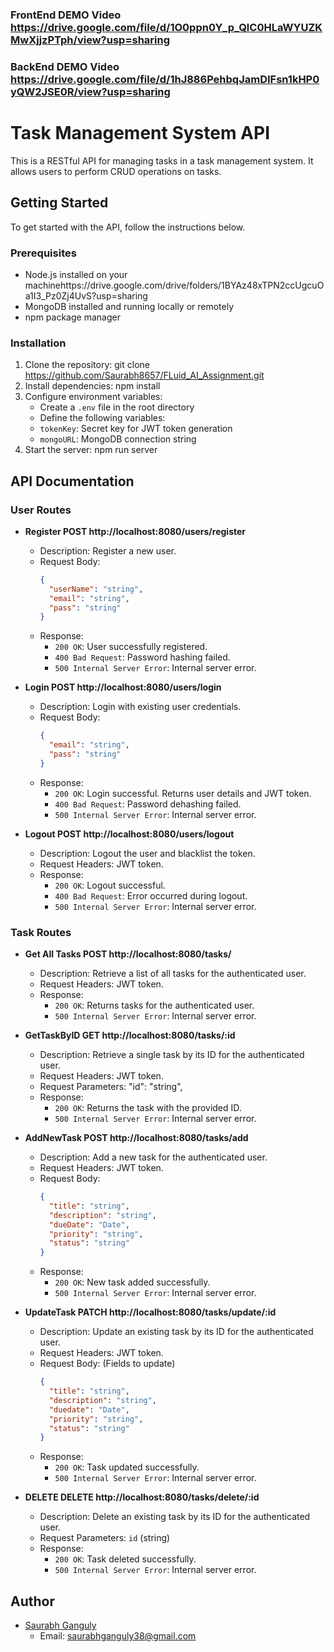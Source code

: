 ### FrontEnd DEMO Video <https://drive.google.com/file/d/1O0ppn0Y_p_QlC0HLaWYUZKMwXjjzPTph/view?usp=sharing>
### BackEnd DEMO Video <https://drive.google.com/file/d/1hJ886PehbqJamDIFsn1kHP0yQW2JSE0R/view?usp=sharing>

# Task Management System API

This is a RESTful API for managing tasks in a task management system. It allows users to perform CRUD operations on tasks.

## Getting Started

To get started with the API, follow the instructions below.

### Prerequisites

- Node.js installed on your machinehttps://drive.google.com/drive/folders/1BYAz48xTPN2ccUgcuOa1I3_Pz0Zj4UvS?usp=sharing
- MongoDB installed and running locally or remotely
- npm package manager

### Installation

1. Clone the repository: git clone <https://github.com/Saurabh8657/FLuid_AI_Assignment.git>
2. Install dependencies: npm install
3. Configure environment variables:
   - Create a `.env` file in the root directory
   - Define the following variables:
    - `tokenKey`: Secret key for JWT token generation
    - `mongoURL`: MongoDB connection string
4. Start the server: npm run server


## API Documentation

### User Routes

- **Register  POST http://localhost:8080/users/register**
  - Description: Register a new user.
  - Request Body:
    ```json
    {
      "userName": "string",
      "email": "string",
      "pass": "string"
    }
    ```
  - Response:
    - `200 OK`: User successfully registered.
    - `400 Bad Request`: Password hashing failed.
    - `500 Internal Server Error`: Internal server error.

- **Login  POST http://localhost:8080/users/login**
  - Description: Login with existing user credentials.
  - Request Body:
    ```json
    {
      "email": "string",
      "pass": "string"
    }
    ```
  - Response:
    - `200 OK`: Login successful. Returns user details and JWT token.
    - `400 Bad Request`: Password dehashing failed.
    - `500 Internal Server Error`: Internal server error.

- **Logout  POST http://localhost:8080/users/logout**
  - Description: Logout the user and blacklist the token.
  - Request Headers: JWT token.
  - Response:
    - `200 OK`: Logout successful.
    - `400 Bad Request`: Error occurred during logout.
    - `500 Internal Server Error`: Internal server error.

### Task Routes

- **Get All Tasks POST http://localhost:8080/tasks/**
  - Description: Retrieve a list of all tasks for the authenticated user.
  - Request Headers: JWT token.
  - Response:
    - `200 OK`: Returns tasks for the authenticated user.
    - `500 Internal Server Error`: Internal server error.

- **GetTaskByID GET http://localhost:8080/tasks/:id**
  - Description: Retrieve a single task by its ID for the authenticated user.
  - Request Headers: JWT token.
  - Request Parameters: "id": "string",
  - Response:
    - `200 OK`: Returns the task with the provided ID.
    - `500 Internal Server Error`: Internal server error.

- **AddNewTask POST http://localhost:8080/tasks/add**
  - Description: Add a new task for the authenticated user.
  - Request Headers: JWT token.
  - Request Body:
    ```json
    {
      "title": "string",
      "description": "string",
      "dueDate": "Date",
      "priority": "string",
      "status": "string"
    }
    ```
  - Response:
    - `200 OK`: New task added successfully.
    - `500 Internal Server Error`: Internal server error.


- **UpdateTask PATCH http://localhost:8080/tasks/update/:id**
  - Description: Update an existing task by its ID for the authenticated user.
  - Request Headers: JWT token.
  - Request Body: (Fields to update)
    ```json
    {
      "title": "string",
      "description": "string",
      "duedate": "Date",
      "priority": "string",
      "status": "string"
    }
    ```
  - Response:
    - `200 OK`: Task updated successfully.
    - `500 Internal Server Error`: Internal server error.


- **DELETE DELETE http://localhost:8080/tasks/delete/:id**
  - Description: Delete an existing task by its ID for the authenticated user.
  - Request Parameters: `id` (string)
  - Response:
    - `200 OK`: Task deleted successfully.
    - `500 Internal Server Error`: Internal server error.

## Author

- [Saurabh Ganguly](https://saurabh8657.github.io/)
  - Email: saurabhganguly38@gmail.com
